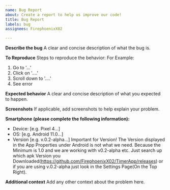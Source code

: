 ```yaml
---
name: Bug Report
about: Create a report to help us improve our code!
title: Bug Report
labels: bug
assignees: FirephoenixX02

---
```


**Describe the bug**
A clear and concise description of what the bug is.

**To Reproduce**
Steps to reproduce the behavior:
For Example:
1. Go to '...'
2. Click on '....'
3. Scroll down to '....'
4. See error

**Expected behavior**
A clear and concise description of what you expected to happen.

**Screenshots**
If applicable, add screenshots to help explain your problem.

**Smartphone (please complete the following information):**
 - Device: [e.g. Pixel 4...]
 - OS: [e.g. Android 11.0...]
 - Version [e.g. v.0.2-alpha...]
Important for Version! The Version displayed in the App Properties under Android is not what we need. Because the Minimum is 1.0 and we are working with v0.2-alpha etc. Just search up which apk Version you Downloaded(https://github.com/FirephoenixX02/TimerApp/releases) or if you are using v.0.2-alpha just look in the Settings Page(On the Top Right).

**Additional context**
Add any other context about the problem here.
